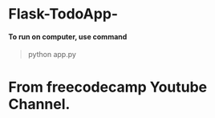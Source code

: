 # Flask-TodoApp-


#### To run on computer, use command
>python app.py

# From freecodecamp Youtube Channel. 
